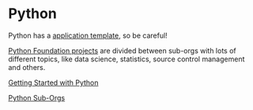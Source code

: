 # Python 

Python has a [application template](https://github.com/python-gsoc/python-gsoc.github.io/blob/master/2019/application2019.md), so be careful!

[Python Foundation projects](https://summerofcode.withgoogle.com/archive/2019/organizations/4923862075047936/#projects) are divided between sub-orgs with lots of different topics, like data science, statistics, source control management and others.

[Getting Started with Python](python-getting-started.md)  

[Python Sub-Orgs](./python-sub-orgs.md)
